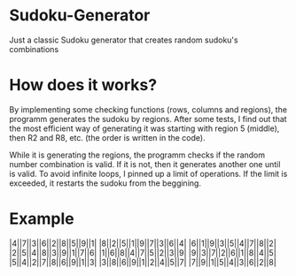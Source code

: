 # Sudoku-Generator

Just a classic Sudoku generator that creates random sudoku's combinations

# How does it works?
By implementing some checking functions (rows, columns and regions), the programm generates the sudoku by regions. After some tests, I find out that the most efficient way of generating it was starting with region 5 (middle), then R2 and R8, etc. (the order is written in the code). 

While it is generating the regions, the programm checks if the random number combination is valid. If it is not, then it generates another one until is valid. To avoid infinite loops, I pinned up a limit of operations. If the limit is exceeded, it restarts the sudoku from the beggining.

# Example

|4||7||3||6||2||8||5||9||1|
|8||2||5||1||9||7||3||6||4|
|6||1||9||3||5||4||7||8||2|
|2||5||4||8||3||9||1||7||6|
|1||6||8||4||7||5||2||3||9|
|9||3||7||2||6||1||8||4||5|
|5||4||2||7||8||6||9||1||3|
|3||8||6||9||1||2||4||5||7|
|7||9||1||5||4||3||6||2||8|
